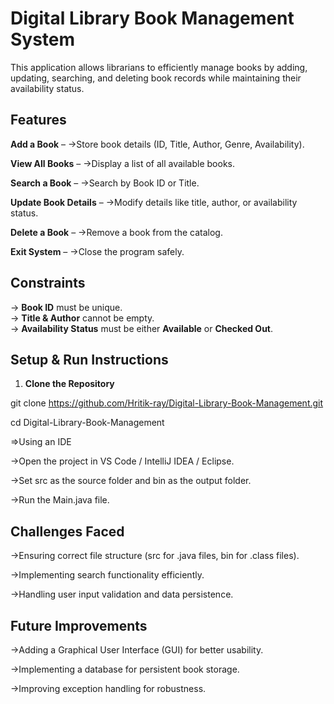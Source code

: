 # Digital Library Book Management System

This application allows librarians to efficiently manage books by adding, updating, searching, and deleting book records while maintaining their availability status.

##  Features
 **Add a Book** – 
 ->Store book details (ID, Title, Author, Genre, Availability). 

 **View All Books** – 
 ->Display a list of all available books. 
 
 **Search a Book** – 
 ->Search by Book ID or Title.  
 
 **Update Book Details** – 
 ->Modify details like title, author, or availability status.  
 
 **Delete a Book** –
 ->Remove a book from the catalog.
 
 **Exit System** – 
 ->Close the program safely.  

 
##  Constraints
-> **Book ID** must be unique.  
-> **Title & Author** cannot be empty.  
-> **Availability Status** must be either **Available** or **Checked Out**.  


##  Setup & Run Instructions
1. **Clone the Repository**  
   
  git clone https://github.com/Hritik-ray/Digital-Library-Book-Management.git
  
  cd Digital-Library-Book-Management


 =>Using an IDE
 
  ->Open the project in VS Code / IntelliJ IDEA / Eclipse.

  ->Set src as the source folder and bin as the output folder.

  ->Run the Main.java file.

   


## Challenges Faced
->Ensuring correct file structure (src for .java files, bin for .class files).

->Implementing search functionality efficiently.

->Handling user input validation and data persistence.



## Future Improvements
->Adding a Graphical User Interface (GUI) for better usability.

->Implementing a database for persistent book storage.

->Improving exception handling for robustness.










